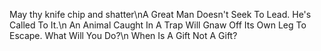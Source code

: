 May thy knife chip and shatter\nA Great Man Doesn't Seek To Lead. He's Called To It.\n
An Animal Caught In A Trap Will Gnaw Off Its Own Leg To Escape. What Will You Do?\n
When Is A Gift Not A Gift?
